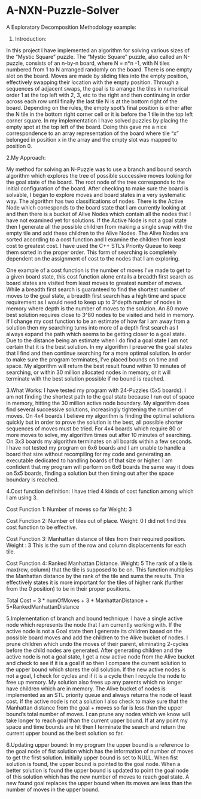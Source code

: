 A-NXN-Puzzle-Solver
===================

A Exploratory Decomposition Methodology example:

1. Introduction:

In this project I have implemented an algorithm for solving various sizes of the “Mystic Square” puzzle.  The “Mystic Square” puzzle, also called an N-puzzle, consists of an n-by-n board, where N = n*n -1, with N tiles numbered from 1 to N arranged randomly on the board.  There is one empty slot on the board.  Moves are made by sliding tiles into the empty position, effectively swapping their location with the empty position.  Through a sequences of adjacent swaps, the goal is to arrange the tiles in numerical order 1 at the top left with 2, 3, etc to the right and then continuing in order across each row until finally the last tile N is at the bottom right of the board.  Depending on the rules, the empty spot’s final position is either after the N tile in the bottom right corner cell or it is before the 1 tile in the top left corner square.    In my implementation I have solved puzzles by placing the empty spot at the top left of the board.  Doing this gave me a nice correspondence to an array representation of the board where tile “x” belonged in position x in the array and the empty slot was mapped to position 0. 

2.My Approach:

My method for solving an N-Puzzle was to use a branch and bound search algorithm which explores the tree of possible successive moves looking for the goal state of the board.   The root node of the tree corresponds to the initial configuration of the board.  After checking to make sure the board is solvable, I began to explore moves and board states in a very systematic way.  The algorithm has two classifications of nodes.  There is the Active Node which corresponds to the board state that I am currently looking at and then there is a bucket of Alive Nodes which contain all the nodes that I have not examined yet for solutions.  If the Active Node is not a goal state then I generate all the possible children from making a single swap with the empty tile and add these children to the Alive Nodes.  The Alive Nodes are sorted according to a cost function and I examine the children from least cost to greatest cost.   I have used the C++ STL’s Priority Queue to keep them sorted in the proper order.   This form of searching is completely dependent on the assignment of cost to the nodes that I am exploring.  

One example of a cost function is the number of moves I’ve made to get to a given board state, this cost function alone entails a breadth first search  as board states are visited from least moves to greatest number of moves.  While a breadth first search is guaranteed to find the shortest number of moves to the goal state, a breadth first search has a high time and space requirement as I would need to keep up to 3^depth number of nodes in memory where depth is the number of moves to the solution.  An 80 move best solution requires close to 3^80 nodes to be visited and held in memory.   If I change my cost function to be an estimate of how far I am away from a solution then my searching turns into more of a depth first search as I always expand the path which seems to be getting closer to a goal state.   Due to the distance being an estimate when I do find a goal state I am not certain that it is the best solution.  In my algorithm I preserve the goal states that I find and then continue searching for a more optimal solution.   In order to make sure the program terminates, I’ve placed bounds on time and space.  My algorithm will return the best result found within 10 minutes of searching, or within 30 million allocated nodes in memory, or it will terminate with the best solution possible if no bound is reached.

3.What Works: 
	I have tested my program with 24-Puzzles (5x5 boards).  I am not finding the shortest path to the goal state because I run out of space in memory, hitting the 30 million active node boundary.  My algorithm does find several successive solutions, increasingly tightening the number of moves.  On 4x4 boards I believe my algorithm is finding the optimal solutions quickly but in order to prove the solution is the best, all possible shorter sequences of moves must be tried.  For 4x4 boards which require 80 or more moves to solve, my algorithm times out after 10 minutes of searching.   On 3x3 boards my algorithm terminates on all boards within a few seconds.   I have not tested my program on 6x6 boards and I am unable to handle a board that size without recompiling for my code and generating an executable dedicated to handling boards of that size or higher.  I am confident that my program will perform on 6x6 boards the same way it does on 5x5 boards, finding a solution but then timing out after the space boundary is reached.
	
4.Cost function definition:
I have tried 4 kinds of cost function among which I am using 3.

Cost Function 1: Number of moves so far
Weight: 3

Cost  Function 2:  Number of tiles out of place. 
Weight: 0
I did not find this cost function to be effective. 

Cost Function 3:  Manhattan distance of tiles from their required position.
Weight : 3
This is the sum of the row and column displacements for each tile.  

Cost Function 4: Ranked Manhattan Distance. 
Weight: 5
The rank of a tile is max(row, column) that the tile is supposed to be on.  This function multiplies the Manhattan distance by the rank of the tile and sums the results.   This effectively states it is more important for the tiles of higher rank (further from the 0 position) to be in their proper positions.  

Total Cost = 3 * numOfMoves + 3 * ManhattanDistance  + 5*RankedManhattanDistance

5.Implementation of branch and bound technique: 
I have a single active node which represents the node that I am currently working with.  If the active node is not a Goal state then I generate its children based on the possible board moves and add the children to the Alive bucket of nodes.  I prune children which undo the moves of their parent, eliminating 2-cycles before the child nodes are generated.  After generating children and the active node is not a goal state, I get a new active node from the Alive bucket and check to see if it is a goal if so then I compare the current solution to the upper bound which stores the old solution.  If the new active nodes is not a goal, I check for cycles and if it is a cycle then I recycle the node to free up memory.  My solution also frees up any parents which no longer have children which are in memory.    The Alive bucket of nodes is implemented as an STL priority queue and always returns the node of least cost.   If the active node is not a solution I also check to make sure that the Manhattan distance from the goal  + moves so far is less than the upper bound’s total number of moves.  I can prune any nodes which we know will take longer to reach goal than the current upper bound.   If at any point my space and time bounds are hit then I terminate the search and return the current upper bound as the best solution so far. 

6.Updating upper bound: 
In my program the upper bound is a reference to the goal node of fist solution which has the information of number of moves to get the first solution. Initially upper bound is set to NULL. When fist solution is found, the upper bound is pointed to the goal node. When a better solution is found the upper bound is updated to point the goal node of this solution which has the new number of moves to reach goal state.  A new found goal replaces the upper bound when its moves are less than the number of moves in the upper bound.  



